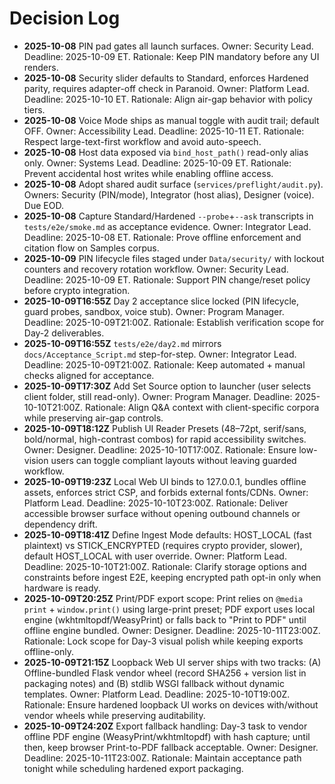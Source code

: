 # Decision Log

- **2025-10-08** PIN pad gates all launch surfaces. Owner: Security Lead. Deadline: 2025-10-09 ET. Rationale: Keep PIN mandatory before any UI renders.
- **2025-10-08** Security slider defaults to Standard, enforces Hardened parity, requires adapter-off check in Paranoid. Owner: Platform Lead. Deadline: 2025-10-10 ET. Rationale: Align air-gap behavior with policy tiers.
- **2025-10-08** Voice Mode ships as manual toggle with audit trail; default OFF. Owner: Accessibility Lead. Deadline: 2025-10-11 ET. Rationale: Respect large-text-first workflow and avoid auto-speech.
- **2025-10-08** Host data exposed via `bind_host_path()` read-only alias only. Owner: Systems Lead. Deadline: 2025-10-09 ET. Rationale: Prevent accidental host writes while enabling offline access.
- **2025-10-08** Adopt shared audit surface (`services/preflight/audit.py`). Owners: Security (PIN/mode), Integrator (host alias), Designer (voice). Due EOD.
- **2025-10-08** Capture Standard/Hardened `--probe`+`--ask` transcripts in `tests/e2e/smoke.md` as acceptance evidence. Owner: Integrator Lead. Deadline: 2025-10-08 ET. Rationale: Prove offline enforcement and citation flow on Samples corpus.
- **2025-10-09** PIN lifecycle files staged under `Data/security/` with lockout counters and recovery rotation workflow. Owner: Security Lead. Deadline: 2025-10-09 ET. Rationale: Support PIN change/reset policy before crypto integration.
- **2025-10-09T16:55Z** Day 2 acceptance slice locked (PIN lifecycle, guard probes, sandbox, voice stub). Owner: Program Manager. Deadline: 2025-10-09T21:00Z. Rationale: Establish verification scope for Day-2 deliverables.
- **2025-10-09T16:55Z** `tests/e2e/day2.md` mirrors `docs/Acceptance_Script.md` step-for-step. Owner: Integrator Lead. Deadline: 2025-10-09T21:00Z. Rationale: Keep automated + manual checks aligned for acceptance.
- **2025-10-09T17:30Z** Add Set Source option to launcher (user selects client folder, still read-only). Owner: Program Manager. Deadline: 2025-10-10T21:00Z. Rationale: Align Q&A context with client-specific corpora while preserving air-gap controls.
- **2025-10-09T18:12Z** Publish UI Reader Presets (48–72pt, serif/sans, bold/normal, high-contrast combos) for rapid accessibility switches. Owner: Designer. Deadline: 2025-10-10T17:00Z. Rationale: Ensure low-vision users can toggle compliant layouts without leaving guarded workflow.
- **2025-10-09T19:23Z** Local Web UI binds to 127.0.0.1, bundles offline assets, enforces strict CSP, and forbids external fonts/CDNs. Owner: Platform Lead. Deadline: 2025-10-10T23:00Z. Rationale: Deliver accessible browser surface without opening outbound channels or dependency drift.
- **2025-10-09T18:41Z** Define Ingest Mode defaults: HOST_LOCAL (fast plaintext) vs STICK_ENCRYPTED (requires crypto provider, slower), default HOST_LOCAL with user override. Owner: Platform Lead. Deadline: 2025-10-10T21:00Z. Rationale: Clarify storage options and constraints before ingest E2E, keeping encrypted path opt-in only when hardware is ready.
- **2025-10-09T20:25Z** Print/PDF export scope: Print relies on `@media print` + `window.print()` using large-print preset; PDF export uses local engine (wkhtmltopdf/WeasyPrint) or falls back to "Print to PDF" until offline engine bundled. Owner: Designer. Deadline: 2025-10-11T23:00Z. Rationale: Lock scope for Day-3 visual polish while keeping exports offline-only.
- **2025-10-09T21:15Z** Loopback Web UI server ships with two tracks: (A) Offline-bundled Flask vendor wheel (record SHA256 + version list in packaging notes) and (B) stdlib WSGI fallback without dynamic templates. Owner: Platform Lead. Deadline: 2025-10-10T19:00Z. Rationale: Ensure hardened loopback UI works on devices with/without vendor wheels while preserving auditability.
- **2025-10-09T24:20Z** Export fallback handling: Day-3 task to vendor offline PDF engine (WeasyPrint/wkhtmltopdf) with hash capture; until then, keep browser Print-to-PDF fallback acceptable. Owner: Designer. Deadline: 2025-10-11T23:00Z. Rationale: Maintain acceptance path tonight while scheduling hardened export packaging.
